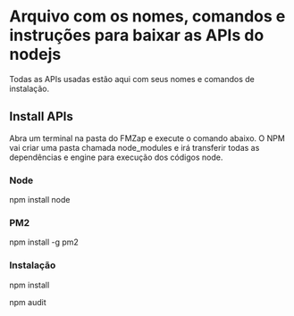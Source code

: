 # Arquivo com os nomes, comandos e instruções para baixar as APIs do nodejs
Todas as APIs usadas estão aqui com seus nomes e comandos de instalação.

## Install APIs
Abra um terminal na pasta do FMZap e execute o comando abaixo. O NPM vai criar uma pasta chamada node_modules e irá
transferir todas as dependências e engine para execução dos códigos node.

### Node
npm install node

### PM2
npm install -g pm2

### Instalação
npm install

npm audit